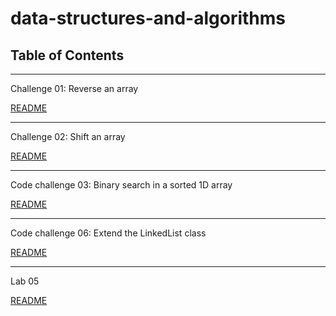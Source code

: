 # data-structures-and-algorithms

## Table of Contents
***

Challenge 01: Reverse an array

[README](code-challenges/READMEcc1.md)
***

Challenge 02: Shift an array

[README](code-challenges/READMEcc2.md)
***

Code challenge 03: Binary search in a sorted 1D array

[README](code-challenges/READMEcc3.md)
***

Code challenge 06: Extend the LinkedList class

[README](code-challenges/READMEcc6.md)
***

Lab 05

[README](data-structures/README.md)
